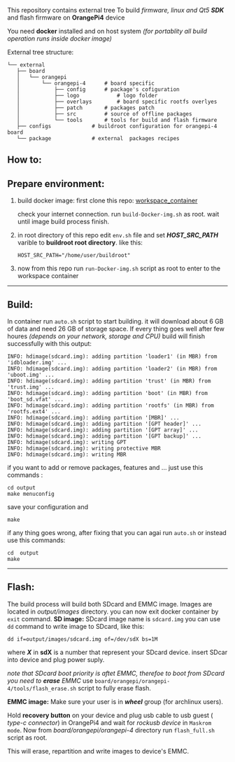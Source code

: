 This repository contains external tree
To build *firmware, linux and Qt5 **SDK***  and flash firmware on **OrangePi4**  device

 You need **docker** installed and on host system
 *(for portablity all build operation runs inside docker image)*


 External tree structure:
 ```
└── external
    ├── board
    │   └── orangepi
    │       └── orangepi-4		# board specific
    │           ├── config		# package's cofiguration
    │           ├── logo			# logo folder
    │           ├── overlays		# board specific rootfs overlyes
    │           ├── patch		# packages patch
    │           ├── src			# source of offline packages
    │           └── tools		# tools for build and flash firmware
    ├── configs				# buildroot configuration for orangepi-4 board
    └── package				# external  packages recipes
```


## How to:

## **Prepare environment:**

1. build docker image:
 first clone this repo:
[workspace_container]( github.com/adjexpress/workspace_container)

	check your internet connection.
	run `build-Docker-img.sh` as root.
	wait until image build process finish.
2. in root directory of this repo edit `env.sh` file and set ***HOST_SRC_PATH*** varible to **buildroot root directory**.
like this:
	```
	HOST_SRC_PATH="/home/user/buildroot"
	```

3. now from this repo run `run-Docker-img.sh` script as root to enter to the workspace container

* * *
## **Build**:
In container run  `auto.sh` script to start building.
it will download about 6 GB of data and need  26 GB of storage space.
If every thing goes well after few houres *(depends on your network, storage and CPU)* build will finish successfully with this output:
```
INFO: hdimage(sdcard.img): adding partition 'loader1' (in MBR) from 'idbloader.img' ...
INFO: hdimage(sdcard.img): adding partition 'loader2' (in MBR) from 'uboot.img' ...
INFO: hdimage(sdcard.img): adding partition 'trust' (in MBR) from 'trust.img' ...
INFO: hdimage(sdcard.img): adding partition 'boot' (in MBR) from 'boot_sd.vfat' ...
INFO: hdimage(sdcard.img): adding partition 'rootfs' (in MBR) from 'rootfs.ext4' ...
INFO: hdimage(sdcard.img): adding partition '[MBR]' ...
INFO: hdimage(sdcard.img): adding partition '[GPT header]' ...
INFO: hdimage(sdcard.img): adding partition '[GPT array]' ...
INFO: hdimage(sdcard.img): adding partition '[GPT backup]' ...
INFO: hdimage(sdcard.img): writing GPT
INFO: hdimage(sdcard.img): writing protective MBR
INFO: hdimage(sdcard.img): writing MBR
```
if you want to add or remove packages, features and ...
just use this commands :
```
cd output
make menuconfig
```
save your configuration and
```
make
```

if any thing goes wrong, after fixing that  you can agai run `auto.sh` or instead use this commands:
 ```
cd  output
 make
```
* * *
 ## **Flash**:
 The build process will build both SDcard  and EMMC image.
 Images are located in *output/images* directory.
 you can now exit docker container by `exit` command.
 **SD image:**
 SDcard image name is `sdcard.img`
 you can use `dd` command to write image to SDcard, like this:
 ```
dd if=output/images/sdcard.img of=/dev/sdX bs=1M
```
where ***X*** in **sdX** is a number that represent your SDcard device.
insert SDcar into device and plug power suply.

*note that SDcard boot priority is aftet EMMC, therefoe to boot from SDcard you need to **erase** EMMC*
use `board/orangepi/orangepi-4/tools/flash_erase.sh` script to fully erase flash.

**EMMC image:**
Make sure your user is in ***wheel*** group (for archlinux users).

Hold **recovery button** on your device and plug usb cable to usb guest ( *type-c connector*) in OrangePi4 and wait for *rockusb device* in `Maskrom mode`.
Now from *board/orangepi/orangepi-4* directory run `flash_full.sh` script as root.

This will erase, repartition and write images to device's EMMC.

